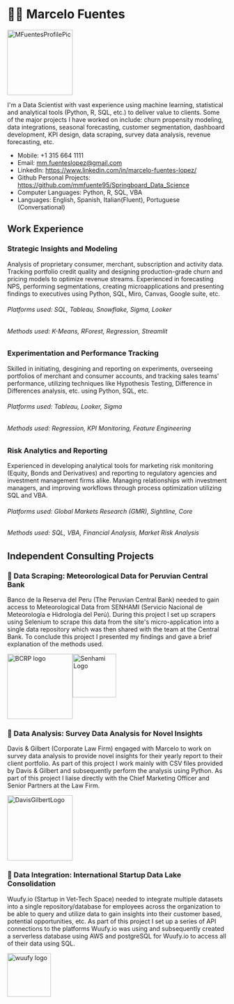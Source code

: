 # 🧑‍💻 Marcelo Fuentes

<div style="display: flex;">
    <img src="https://github.com/mmfuente95/mmfuente95.github.io/assets/24255097/2c8796b0-4953-418a-bb6a-c0145e1bd0e3" alt="MFuentesProfilePic" style="height: 150px;">
</div>

I'm a Data Scientist with vast experience using machine learning, statistical and analytical tools  (Python, R, SQL, etc.) to deliver value to clients. Some of the major projects I have worked on include: churn propensity modeling, data integrations, seasonal forecasting, customer segmentation, dashboard development, KPI design, data scraping, survey data analysis, revenue forecasting, etc.

- Mobile: +1 315 664 1111
- Email: mm.fuenteslopez@gmail.com
- LinkedIn: https://www.linkedin.com/in/marcelo-fuentes-lopez/
- Github Personal Projects: https://github.com/mmfuente95/Springboard_Data_Science
- Computer Languages: Python, R, SQL, VBA
- Languages: English, Spanish, Italian(Fluent), Portuguese (Conversational)

## Work Experience
### Strategic Insights and Modeling
Analysis of proprietary consumer, merchant, subscription and activity data. Tracking portfolio credit quality and designing production-grade churn and pricing models to optimize revenue streams. Experienced in forecasting NPS, performing segmentations, creating microapplications and presenting findings to executives using Python, SQL, Miro, Canvas, Google suite, etc.
###### Platforms used: SQL, Tableau, Snowflake, Sigma, Looker
###### Methods used: K-Means, RForest, Regression, Streamlit

### Experimentation and Performance Tracking
Skilled in initiating, desgining and reporting on experiments, overseeing portfolios of merchant and consumer accounts, and tracking sales teams' performance, utilizing techniques like Hypothesis Testing, Difference in Differences analysis, etc. using Python, SQL, etc.
###### Platforms used: Tableau, Looker, Sigma
###### Methods used: Regression, KPI Monitoring, Feature Engineering

### Risk Analytics and Reporting
Experienced in developing analytical tools for marketing risk monitoring (Equity, Bonds and Derivatives) and reporting to regulatory agencies and investment management firms alike. Managing relationships with investment managers, and improving workflows through process optimization utilizing SQL and VBA.
###### Platforms used: Global Markets Research (GMR), Sightline, Core 
###### Methods used: SQL, VBA, Financial Analysis, Market Risk Analysis

## Independent Consulting Projects

### 🌟 Data Scraping: Meteorological Data for Peruvian Central Bank 

Banco de la Reserva del Peru (The Peruvian Central Bank) needed to gain access to Meteorological Data from SENHAMI (Servicio Nacional de Meteorología e Hidrología del Perú). During this project I set up scrapers using Selenium to scrape this data from the site's micro-application into a single data repository which was then shared with the team at the Central Bank. To conclude this project I presented my findings and gave a brief explanation of the methods used.

<div style="display: flex;">
    <img src="https://github.com/mmfuente95/mmfuente95.github.io/assets/24255097/ee054073-1867-415b-8240-1fbe6b6861aa" alt="BCRP logo" style="height: 150px;">
    <img src="https://github.com/mmfuente95/mmfuente95.github.io/assets/24255097/64603962-7851-4541-94e0-6b4b5d48eefa" alt="Senhami Logo" style="height: 100px;">
</div>

### 🌟 Data Analysis: Survey Data Analysis for Novel Insights 

Davis & Gilbert (Corporate Law Firm) engaged with Marcelo to work on survey data analysis to provide novel insights for their yearly report to their client portfolio. As part of this project I work mainly with CSV files provided by Davis & Gilbert and subsequently perform the analysis using Python. As part of this project I liaise directly with the Chief Marketing Officer and Senior Partners at the Law Firm.

<div style="display: flex;">
    <img src="https://github.com/mmfuente95/mmfuente95.github.io/assets/24255097/dd81c31a-e9c1-47bf-a760-deafd097cf00" alt="DavisGilbertLogo" style="height: 150px;">
</div>

### 🌟 Data Integration: International Startup Data Lake Consolidation

Wuufy.io (Startup in Vet-Tech Space) needed to integrate multiple datasets into a single repository/database for employees across the organization to be able to query and utilize data to gain insights into their customer based, potential opportunities, etc. As part of this project I set up a series of API connections to the platforms Wuufy.io was using and subsequently created a serverless database using AWS and postgreSQL for Wuufy.io to access all of their data using SQL.

<div style="display: flex;">
    <img src="https://github.com/mmfuente95/mmfuente95.github.io/assets/24255097/bd1b65ee-1cf9-42e5-8307-c38567a4ecf4" alt="wuufy logo" style="height: 100px;">
</div>
